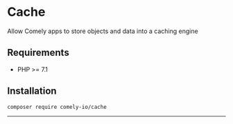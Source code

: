 # Cache

Allow Comely apps to store objects and data into a caching engine

## Requirements

* PHP >= 7.1

## Installation

`composer require comely-io/cache`

***

